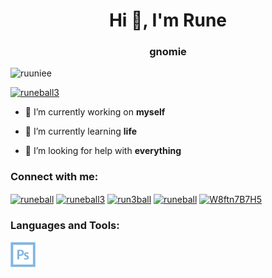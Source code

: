 <h1 align="center">Hi 👋, I'm Rune</h1>
<h3 align="center">gnomie</h3>

<p align="left"> <img src="https://komarev.com/ghpvc/?username=ruuniee&label=Profile%20views&color=0e75b6&style=flat" alt="ruuniee" /> </p>

<p align="left"> <a href="https://twitter.com/runeball3" target="blank"><img src="https://img.shields.io/twitter/follow/runeball3?logo=twitter&style=for-the-badge" alt="runeball3" /></a> </p>

- 🔭 I’m currently working on **myself**

- 🌱 I’m currently learning **life**

- 🤝 I’m looking for help with **everything**

<h3 align="left">Connect with me:</h3>
<p align="left">
<a href="https://dev.to/runeball" target="blank"><img align="center" src="https://raw.githubusercontent.com/rahuldkjain/github-profile-readme-generator/master/src/images/icons/Social/devto.svg" alt="runeball" height="30" width="40" /></a>
<a href="https://twitter.com/runeball3" target="blank"><img align="center" src="https://raw.githubusercontent.com/rahuldkjain/github-profile-readme-generator/master/src/images/icons/Social/twitter.svg" alt="runeball3" height="30" width="40" /></a>
<a href="https://fb.com/run3ball" target="blank"><img align="center" src="https://raw.githubusercontent.com/rahuldkjain/github-profile-readme-generator/master/src/images/icons/Social/facebook.svg" alt="run3ball" height="30" width="40" /></a>
<a href="https://dribbble.com/runeball" target="blank"><img align="center" src="https://raw.githubusercontent.com/rahuldkjain/github-profile-readme-generator/master/src/images/icons/Social/dribbble.svg" alt="runeball" height="30" width="40" /></a>
<a href="https://discord.gg/W8ftn7B7H5" target="blank"><img align="center" src="https://raw.githubusercontent.com/rahuldkjain/github-profile-readme-generator/master/src/images/icons/Social/discord.svg" alt="W8ftn7B7H5" height="30" width="40" /></a>
</p>

<h3 align="left">Languages and Tools:</h3>
<p align="left"> <a href="https://www.photoshop.com/en" target="_blank" rel="noreferrer"> <img src="https://raw.githubusercontent.com/devicons/devicon/master/icons/photoshop/photoshop-line.svg" alt="photoshop" width="40" height="40"/> </a> </p>

